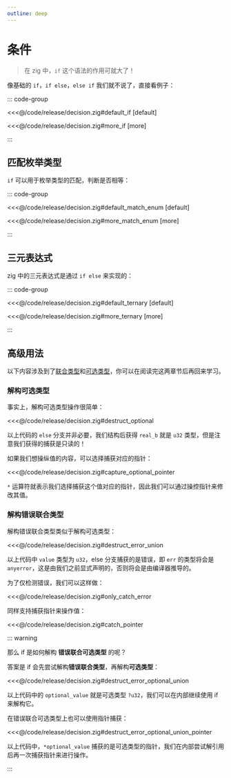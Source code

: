 ```yaml
---
outline: deep
---
```


# 条件

> 在 zig 中，`if` 这个语法的作用可就大了！

像基础的 `if`，`if else`，`else if` 我们就不说了，直接看例子：

::: code-group

<<<@/code/release/decision.zig#default_if [default]

<<<@/code/release/decision.zig#more_if [more]

:::

## 匹配枚举类型

`if` 可以用于枚举类型的匹配，判断是否相等：

::: code-group

<<<@/code/release/decision.zig#default_match_enum [default]

<<<@/code/release/decision.zig#more_match_enum [more]

:::

## 三元表达式

zig 中的三元表达式是通过 `if else` 来实现的：

::: code-group

<<<@/code/release/decision.zig#default_ternary [default]

<<<@/code/release/decision.zig#more_ternary [more]

:::

## 高级用法

以下内容涉及到了[联合类型](/basic/union)和[可选类型](/basic/optional_type)，你可以在阅读完这两章节后再回来学习。

### 解构可选类型

事实上，解构可选类型操作很简单：

<<<@/code/release/decision.zig#destruct_optional

以上代码的 `else` 分支并非必要，我们结构后获得 `real_b` 就是 `u32` 类型，但是注意我们获得的捕获是只读的！

如果我们想操纵值的内容，可以选择捕获对应的指针：

<<<@/code/release/decision.zig#capture_optional_pointer

`*` 运算符就表示我们选择捕获这个值对应的指针，因此我们可以通过操控指针来修改其值。

### 解构错误联合类型

解构错误联合类型类似于解构可选类型：

<<<@/code/release/decision.zig#destruct_error_union

以上代码中 `value` 类型为 `u32`，else 分支捕获的是错误，即 `err` 的类型将会是 `anyerror`，这是由我们之前显式声明的，否则将会是由编译器推导的。

为了仅检测错误，我们可以这样做：

<<<@/code/release/decision.zig#only_catch_error

同样支持捕获指针来操作值：

<<<@/code/release/decision.zig#catch_pointer

::: warning

那么 if 是如何解构 **错误联合可选类型** 的呢？

答案是 if 会先尝试解构**错误联合类型**，再解构**可选类型**：

<<<@/code/release/decision.zig#destruct_error_optional_union

以上代码中的 `optional_value` 就是可选类型 `?u32`，我们可以在内部继续使用 if 来解构它。

在错误联合可选类型上也可以使用指针捕获：

<<<@/code/release/decision.zig#destruct_error_optional_union_pointer

以上代码中，`*optional_value` 捕获的是可选类型的指针，我们在内部尝试解引用后再一次捕获指针来进行操作。

:::
